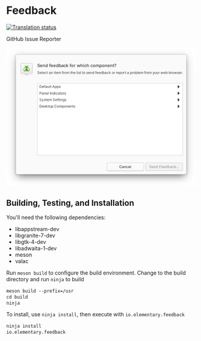 # Feedback
[![Translation status](https://l10n.elementary.io/widgets/desktop/-/feedback/svg-badge.svg)](https://l10n.elementary.io/engage/desktop/?utm_source=widget)

GitHub Issue Reporter

![Feedback Screenshot](data/screenshot.png?raw=true)

## Building, Testing, and Installation

You'll need the following dependencies:
* libappstream-dev
* libgranite-7-dev
* libgtk-4-dev
* libadwaita-1-dev
* meson
* valac

Run `meson build` to configure the build environment. Change to the build directory and run `ninja` to build

    meson build --prefix=/usr
    cd build
    ninja

To install, use `ninja install`, then execute with `io.elementary.feedback`

    ninja install
    io.elementary.feedback
